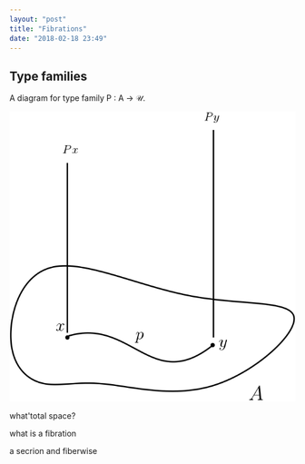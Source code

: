 ```yaml
---
layout: "post"
title: "Fibrations"
date: "2018-02-18 23:49"
---
```



## Type families

A diagram for type family P : A → 𝒰.

![path](/assets/images/type-family.png)

what'total space?

what is a fibration

a secrion and fiberwise
